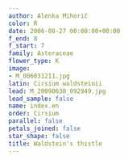 ```yaml
---
author: Alenka Mihorič
color: R
date: 2006-08-27 00:00:00+00:00
f_end: 8
f_start: 7
family: Asteraceae
flower_type: K
image:
- M_006031211.jpg
latin: Cirsium waldsteinii
lead: M_20090630_092949.jpg
lead_sample: false
name: index.en
order: Cirsium
parallel: false
petals_joined: false
star_shape: false
title: Waldstein's thistle
---
```


